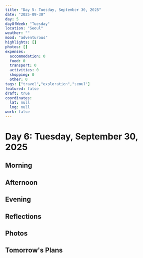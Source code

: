 ```yaml
---
title: "Day 5: Tuesday, September 30, 2025"
date: "2025-09-30"
day: 5
dayOfWeek: "Tuesday"
location: "Seoul"
weather: ""
mood: "adventurous"
highlights: []
photos: []
expenses:
  accommodation: 0
  food: 0
  transport: 0
  activities: 0
  shopping: 0
  other: 0
tags: ["travel","exploration","seoul"]
featured: false
draft: true
coordinates:
  lat: null
  lng: null
work: false
---
```

# Day 6: Tuesday, September 30, 2025

## Morning

## Afternoon

## Evening

## Reflections

## Photos

## Tomorrow's Plans
